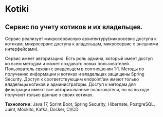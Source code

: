 # Kotiki

## Сервис по учету котиков и их владельцев.
  Сервис реализует микросервисную архитектуру(микросевис доступа к котикам, микросервис доступа к владельцам, микросервис с внешними интерфейсами).
  
  
  Сервис имеет авторизацию. Есть роль админа, который имеет доступ ко всем методам и может создавать новых пользователей. Пользователь связан с владельцем в соотношении 1:1. Методы по получению информации и котиках и владельцах защищены Spring Security. Доступ к соответствующим endpoint’ам имеют только владельцы котиков и администраторы. Доступ к методам для фильтрации имеют все авторизованные пользователи, но на выходе получают только данные о своих котиках.
  
 
  **Технологии:** Java 17, Sprint Boot, Spring Security, Hibernate, PostgreSQL, Juint, Mockito, Kafka, Docker, CI/CD
